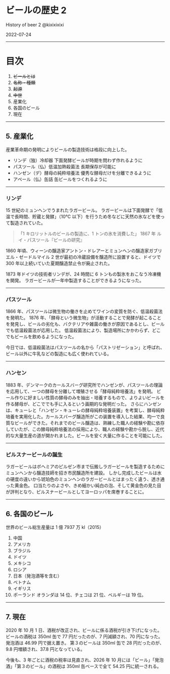 # ビールの歴史 2

History of beer 2
@kixixixixi

2022-07-24

---

# 目次

1. ~~ビールとは~~
2. ~~名称・種類~~
3. ~~起源~~
4. ~~中世~~
5. 産業化
6. 各国のビール
7. 現在

---

## 5. 産業化

産業革命期の発明によりビールの製造技術は格段に向上した。

- リンデ（独）冷却器
  下面発酵ビールが時期を問わず作れるように
- パスツール（仏）低温加熱殺菌法
  長期保存が可能に
- ハンゼン（デ）酵母の純粋培養法
  優秀な酵母だけを分離できるように
- アペール（仏）缶詰
  缶ビールをつくれるように

---

### リンデ

15 世紀のミュンヘンでうまれたラガービール。
ラガービールは下面発酵で「低温で長時間、貯蔵と発酵」（10℃ 以下）を行うため冬などに天然の氷などを使って製造されていた。

> 「1 キロリットルのビールの製造に、1 トンの氷を消費した」
> 1867 年 ルイ・パスツール『ビールの研究』

1860 年頃、ウィーンの醸造家アントン・ドレアーとミュンヘンの醸造家ガブリエル・ゼードルマイル 2 世が最初の冷蔵設備を醸造所に設置すると、ドイツで 300 年以上続いていた夏期醸造禁止令が廃止された。

1873 年ドイツの技術者リンデが、24 時間に 6 トンもの製氷をおこなう冷凍機を開発。
ラガービールが一年中製造することができるようになった。

---

### パスツール

1866 年、パスツールは微生物の働きを止めてワインの変質を防ぐ、低温殺菌法を発明た。
1876 年、「酵母という微生物」が活動することで発酵が起こることを発見し、ビールの劣化も、バクテリアや雑菌の働きが原因であるとし、ビールでも低温殺菌法が応用した。
低温殺菌法により、製造場所にかかわらず、どこでもビールを飲めるようになった。

今日では、低温殺菌法はパスツールの名から「パストリゼーション」と呼ばれ、ビール以外に牛乳などの製造にも広く使われている。

---

### ハンセン

1883 年、デンマークのカールスバーグ研究所でハンゼンが、パスツールの理論を応用して、一つの酵母を分離して増殖させる「酵母純粋培養法」を発明。
ビール作りに好ましい性質の酵母のみを抽出・培養するもので、よりよいビールを作る酵母が、どこででも手に入るという画期的な発明だった。
さらにハンゼンは、キューレと「ハンゼン・キューレの酵母純粋培養装置」を考案し、酵母純粋培養を実用化した。カールスバーグ醸造所がこの装置を導入した結果、均一で良質なビールができた。それまでのビール醸造は、熟練した職人の経験や勘に依存していたが、この酵母純粋培養法の採用により、職人の経験や勘から脱し、近代的な大量生産の道が開かれました。ビールを安く大量に作ることを可能にした。

---

### ピルスナービールの誕生

ラガービールはボヘミアのピルゼン市まで伝搬しラガービールを製造するためにミュンヘンから醸造技師を招き市民醸造所を建設。
しかし完成したビールは水の硬度の違いから琥珀色のミュンヘンのラガービールとはまったく違う、透き通った黄金色。
口当たりのよさや、きめ細かい純白の泡、そして黄金色の見た目が評判となり、ピルスナービールとしてヨーロッパを席巻することに。

---

## 6. 各国のビール

世界のビール総生産量は 1 億 7937 万 kl（2015）

1. 中国
2. アメリカ
3. ブラジル
4. ドイツ
5. メキシコ
6. ロシア
7. 日本（発泡酒等を含む）
8. ベトナム
9. イギリス
10. ポーランド
    オランダは 14 位、チェコは 21 位、ベルギーは 19 位。

---

## 7. 現在

2020 年 10 月 1 日、酒税が改正され、ビールに係る酒税が引き下げになった。
ビールの酒税は 350ml 缶で 77 円だったのが、7 円減額され、70 円になった。
発泡酒は 46.99 円で据え置き。
第３のビールは 350ml 缶で 28 円だったのが、9.8 円増額され、37.8 円となっている。

今後も、3 年ごとに酒税の税率は見直され、2026 年 10 月には「ビール」「発泡酒」「第３のビール」の酒税は 350ml 缶ベースで全て 54.25 円に統一される。
